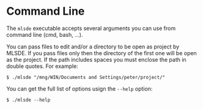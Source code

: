 # Command Line #

The `mlsde` executable accepts several arguments you can use from command line
(cmd, bash, ...).

You can pass files to edit and/or a directory to be open as project by MLSDE.
If you pass files only then the directory of the first one will be open as the
project.  If the path includes spaces you must enclose the path in double
quotes.  For example:
~~~
$ ./mlsde "/mng/WIN/Documents and Settings/peter/project/"
~~~

You can get the full list of options usign the `--help` option:
~~~
$ ./mlsde --help
~~~
